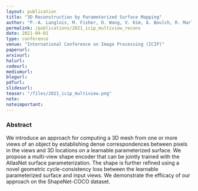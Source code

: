 ```yaml
---
layout: publication
title: "3D Reconstruction by Parameterized Surface Mapping"
author: "P.-A. Langlois, M. Fisher, O. Wang, V. Kim, A. Boulch, R. Marlet, B. Russell"
permalink: /publications/2021_icip_multiview_recons
date: 2021-04-01
type: conference
venue: "International Conference on Image Processing (ICIP)"
paperurl:
arxivurl:
halurl: 
codeurl: 
mediumurl: 
blogurl: 
pdfurl: 
slidesurl: 
teaser: "/files/2021_icip_multiview.png"
note:
noteimportant: 
---
```



### Abstract

We introduce an approach for computing a 3D mesh from one or more views of an object by establishing dense correspondences between pixels in the views and 3D locations on a learnable parameterized surface. We propose a multi-view shape encoder that can be jointly trained with the AtlasNet surface parameterization. The shape is further refined using a novel geometric cycle-consistency loss between the learnable parameterized surface and input views. We demonstrate the efficacy of our approach on the ShapeNet-COCO dataset.
